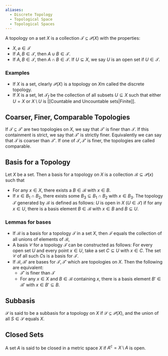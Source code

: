 ```yaml
---
aliases:
  - Discrete Topology
  - Topological Space
  - Topological Spaces
---
```

A topology on a set $X$ is a collection $\mathcal{T}\subseteq \mathcal{P(}X)$ with the properties:
- $X,\varnothing\in\mathcal{T}$
- If $A,B\in \mathcal{T}$, then $A\cup B\in\mathcal{T}$.
- If $A,B\in \mathcal{T}$, then $A\cap B\in\mathcal{T}$.
If $U\subseteq X,$ we say $U$ is an open set if $U\in\mathcal{T}$.
### Examples
- If $X$ is a set, clearly $\mathcal{P}(X)$ is a topology on $X$m called the discrete topology.
- If $X$ is a set, let $\mathcal{T}_f$ be the collection of all subsets $U\subseteq X$ such that either $U=X$ or $X\setminus U$ is [[Countable and Uncountable sets|Finite]].
## Coarser, Finer, Comparable Topologies
If $\mathcal{T}\subseteq\mathcal{T'}$ are two topologies on $X$, we say that $\mathcal{T}'$ is finer than $\mathcal{T}$. If this containment is strict, we say that $\mathcal{T'}$ is strictly finer. Equivalently we can say that $\mathcal{T}$ is coarser than $\mathcal{T'}$.
If one of $\mathcal{T},\mathcal{T'}$ is finer, the topologies are called comparable.
## Basis for a Topology
Let $X$ be a set. Then a basis for a topology on $X$ is a collection $\mathcal{B}\subseteq \mathcal{P}(x)$ such that
- For any $x\in X$, there exists a $B\in\mathcal{B}$ with $x\in B$.
- If $x\in B_{1}\cap B_{2}$, there exists some $B_{3}\subseteq B_{1} \cap B_{2}$ with $x\in B_{3}$.
The topology $\mathcal{T}$ generated by $\mathcal{B}$ is defined as follows:
$U$ is open in $X$ ($U\in\mathcal{T}$) if for any $x \in U$, there is a basis element $B\in\mathcal{B}$ with $x\in B$ and $B\subseteq U$.
### Lemmas for bases
- If $\mathcal{B}$ is a basis for a topology $\mathcal{T}$ in a set $X$, then $\mathcal{T}$ equals the collection of all unions of elements of $\mathcal{B}$, 
- A basis $\mathcal{C}$ for a topology $\mathcal{T}$ can be constructed as follows: For every open set $U$ and every point $x\in U$, take a set $C\subseteq U$ with $x\in C$. The set $\mathcal{C}$ of all such $C$s is a basis for $\mathcal{T}$.
- If $\mathcal{B},\mathcal{B}'$ are bases for $\mathcal{T},\mathcal{T'}$ which are topologies on $X$. Then the following are equivalent:
	- $\mathcal{T'}$ is finer than $\mathcal{T}$
	- For any $x\in X$ and $B\in\mathcal{B}$ containing $x$, there is a basis element $B'\in\mathcal{B}'$ with $x\in B'\subseteq B$.
## Subbasis
$\mathcal{S}$ is said to be a subbasis for a topology on $X$ if $\mathcal{S}\subseteq \mathcal{P}(X)$, and the union of all $S\in\mathcal{S}$ equals $X$.
## Closed Sets
A set $A$ is said to be closed in a metric space $X$ if $A^{c}=X\setminus A$ is open.